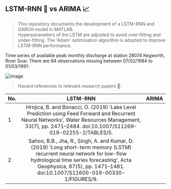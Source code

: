 ## LSTM-RNN :brain: vs ARIMA :chart_with_upwards_trend: 

>This repository documents the development of a LSTM-RNN and GARCH model in MATLAB.  
Hyperparameters of the LSTM are adjusted to avoid over-fitting and under-fitting.
The 'Adam' optimisation algorithm is adopted to improve LSTM-RNN performance.

Time series of available peak monthly discharge at station 28074 Kegworth, River Soar.
There are 84 observations missing between 07/02/1984 to 01/03/1991:

![image](https://user-images.githubusercontent.com/86715613/147801824-25a054cf-2dd0-4895-9565-14d47ef3f91d.png)


>Havard references to relevant research papers :open_book::

| No. |  LSTM-RNN  | ARIMA |
| --- |:----------:| -----:|
|1    |Hrnjica, B. and Bonacci, O. (2019) ‘Lake Level Prediction using Feed Forward and Recurrent Neural Networks’, Water Resources Management, 33(7), pp. 2471–2484. doi:10.1007/S11269-019-02255-2/TABLES/5. ||
|2    |Sahoo, B.B., Jha, R., Singh, A. and Kumar, D. (2019) ‘Long short-term memory (LSTM) recurrent neural network for low-flow hydrological time series forecasting’, Acta Geophysica, 67(5), pp. 1471–1481. doi:10.1007/S11600-019-00330-1/FIGURES/9.||


